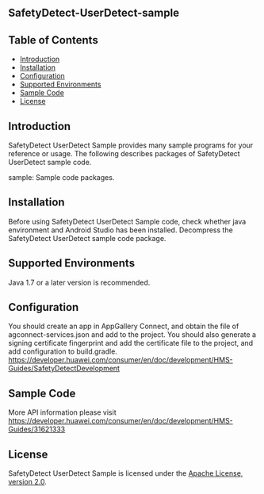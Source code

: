 ## SafetyDetect-UserDetect-sample


## Table of Contents

 * [Introduction](#introduction)
 * [Installation](#installation)
 * [Configuration ](#configuration )
 * [Supported Environments](#supported-environments)
 * [Sample Code](#sample-code)
 * [License](#license)


## Introduction
SafetyDetect UserDetect Sample provides many sample programs for your reference or usage.
The following describes packages of SafetyDetect UserDetect sample code.

sample: Sample code packages.

## Installation
Before using SafetyDetect UserDetect Sample code, check whether java environment and Android Studio has been installed.
Decompress the SafetyDetect UserDetect sample code package.

## Supported Environments
Java 1.7 or a later version is recommended.

## Configuration
You should create an app in AppGallery Connect, and obtain the file of agconnect-services.json and add to the project.
You should also generate a signing certificate fingerprint and add the certificate file to the project, and add configuration to build.gradle.
https://developer.huawei.com/consumer/en/doc/development/HMS-Guides/SafetyDetectDevelopment

## Sample Code
More API information please visit
https://developer.huawei.com/consumer/en/doc/development/HMS-Guides/31621333

##  License
SafetyDetect UserDetect Sample is licensed under the [Apache License, version 2.0](http://www.apache.org/licenses/LICENSE-2.0).

